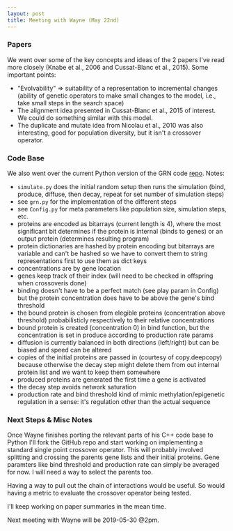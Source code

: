 ```yaml
---
layout: post
title: Meeting with Wayne (May 22nd)
---
```


### Papers

We went over some of the key concepts and ideas of the 2 papers I've read more closely (Knabe et al., 2006 and Cussat-Blanc et al., 2015). Some important points:

- "Evolvability" => suitability of a representation to incremental changes (ability of genetic operators to make small changes to the model, i.e., take small steps in the search space)
- The alignment idea presented in Cussat-Blanc et al., 2015 of interest. We could do something similar with this model.
- The duplicate and mutate idea from Nicolau et al., 2010 was also interesting, good for population diversity, but it isn't a crossover operator.


### Code Base

We also went over the current Python version of the GRN code [repo](https://github.com/umfranzw/grn-crossover). Notes:

- `simulate.py` does the initial random setup then runs the simulation (bind, produce, diffuse, then decay, repeat for set number of simulation steps)
- see `grn.py` for the implementation of the different steps
- see `Config.py` for meta parameters like population size, simulation steps, etc.
- proteins are encoded as bitarrays (current length is 4), where the most significant bit determines if the protein is internal (binds to genes) or an output protein (determines resulting program)
- protein dictionaries are hashed by protein encoding but bitarrays are variable and can't be hashed so we have to convert them to string representations first to use them as dict keys
- concentrations are by gene location
- genes keep track of their index (will need to be checked in offspring when crossoveris done)
- binding doesn't have to be a perfect match (see play param in Config) but the protein concentration does have to be above the gene's bind threshold
- the bound protein is chosen from elegible proteins (concentration above threshold) probabilisticly respectively to their relative concentrations
- bound protein is created (concentration 0) in bind function, but the concentration is set in produce according to production rate params
- diffusion is currently balanced in both directions (left/right) but can be biased and speed can be altered
- copies of the initial proteins are passed in (courtesy of copy.deepcopy) because otherwise the decay step might delete them from out internal protein list and we want to keep them somewhere
- produced proteins are generated the first time a gene is activated
- the decay step avoids network saturation
- production rate and bind threshold kind of mimic methylation/epigenetic regulation in a sense: it's regulation other than the actual sequence


### Next Steps & Misc Notes

Once Wayne finishes porting the relevant parts of his C++ code base to Python I'll fork the GitHub repo and start working on implementing a standard single point crossover operator.
This will probably involved splitting and crossing the parents gene lists and their initial proteins.
Gene paramters like bind threshold and production rate can simply be averaged for now.
I will need a way to select the parents too.

Having a way to pull out the chain of interactions would be useful.
So would having a metric to evaluate the crossover operator being tested.

I'll keep working on paper summaries in the mean time.

Next meeting with Wayne will be 2019-05-30 @2pm.
